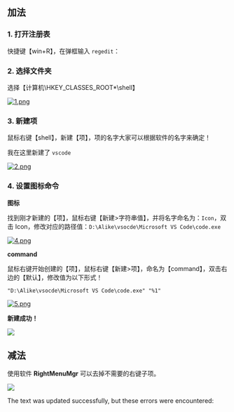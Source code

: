 ## 加法

### 1\. 打开注册表

快捷键【win+R】，在弹框输入 `regedit`：

### 2\. 选择文件夹

选择【计算机\\HKEY\_CLASSES\_ROOT\*\\shell】

[![1.png](https://camo.githubusercontent.com/6607fa9f9f1d0b646b3b82635de0c0604d0350edf152af0bb4298ea213928645/687474703a2f2f7777312e73696e61696d672e636e2f6c617267652f6231353433393735677931676771737333786663386a3231336d306b777438792e6a7067)](https://camo.githubusercontent.com/6607fa9f9f1d0b646b3b82635de0c0604d0350edf152af0bb4298ea213928645/687474703a2f2f7777312e73696e61696d672e636e2f6c617267652f6231353433393735677931676771737333786663386a3231336d306b777438792e6a7067)

### 3\. 新建项

鼠标右键【shell】，新建【项】，项的名字大家可以根据软件的名字来确定！

我在这里新建了 `vscode`

[![2.png](https://camo.githubusercontent.com/9ce7f693c6b25963827d97d420a8dc1a61333176c1f05259e0241eecbcc207a0/687474703a2f2f7777312e73696e61696d672e636e2f6c617267652f623135343339373567793167677173736c373334796a3231336d306b777133712e6a7067)](https://camo.githubusercontent.com/9ce7f693c6b25963827d97d420a8dc1a61333176c1f05259e0241eecbcc207a0/687474703a2f2f7777312e73696e61696d672e636e2f6c617267652f623135343339373567793167677173736c373334796a3231336d306b777133712e6a7067)

### 4\. 设置图标命令

**图标**

找到刚才新建的【项】，鼠标右键【新建>字符串值】，并将名字命名为：`Icon`，双击 Icon，修改对应的路径值：`D:\Alike\vsocde\Microsoft VS Code\code.exe`

[![4.png](https://camo.githubusercontent.com/a78a09c671b8de2960b4cab6739f9ce372000127ac95402e1b51c2106247286d/687474703a2f2f7777312e73696e61696d672e636e2f6c617267652f6231353433393735677931676771737462643278366a3231336d306b7730746c2e6a7067)](https://camo.githubusercontent.com/a78a09c671b8de2960b4cab6739f9ce372000127ac95402e1b51c2106247286d/687474703a2f2f7777312e73696e61696d672e636e2f6c617267652f6231353433393735677931676771737462643278366a3231336d306b7730746c2e6a7067)

**command**

鼠标右键开始创建的【项】，鼠标右键【新建>项】，命名为【command】，双击右边的【默认】，修改值为以下形式！

```shell
"D:\Alike\vsocde\Microsoft VS Code\code.exe" "%1"
```

[![5.png](https://camo.githubusercontent.com/bfcc9dbb3a78d15e2951b4f59d5928397a304335d826f21af3ae229b7ea1b645/687474703a2f2f7777312e73696e61696d672e636e2f6c617267652f623135343339373567793167677173746b397638696a3231336d306b776a73372e6a7067)](https://camo.githubusercontent.com/bfcc9dbb3a78d15e2951b4f59d5928397a304335d826f21af3ae229b7ea1b645/687474703a2f2f7777312e73696e61696d672e636e2f6c617267652f623135343339373567793167677173746b397638696a3231336d306b776a73372e6a7067)

**新建成功！**

[![](https://camo.githubusercontent.com/2014ac857f3b36fdbb2c485345c7256bb1a1b1b9b3ec3ca7ebb00ca78edcc7ae/687474703a2f2f7777312e73696e61696d672e636e2f6c617267652f623135343339373567793167677173716734306a336a323037733068756a72782e6a7067)](https://camo.githubusercontent.com/2014ac857f3b36fdbb2c485345c7256bb1a1b1b9b3ec3ca7ebb00ca78edcc7ae/687474703a2f2f7777312e73696e61696d672e636e2f6c617267652f623135343339373567793167677173716734306a336a323037733068756a72782e6a7067)

## 减法

使用软件 **RightMenuMgr** 可以去掉不需要的右键子项。

[![](https://camo.githubusercontent.com/682cc03e1d23dd1ef41c04a5d90cfd857581d3b7b9b706681040b82cf28dad6b/68747470733a2f2f706963342e7a68696d672e636f6d2f38302f76322d31383137376562613037616163653465626437616162356232663062306135635f373230772e6a7067)](https://camo.githubusercontent.com/682cc03e1d23dd1ef41c04a5d90cfd857581d3b7b9b706681040b82cf28dad6b/68747470733a2f2f706963342e7a68696d672e636f6d2f38302f76322d31383137376562613037616163653465626437616162356232663062306135635f373230772e6a7067)

The text was updated successfully, but these errors were encountered: